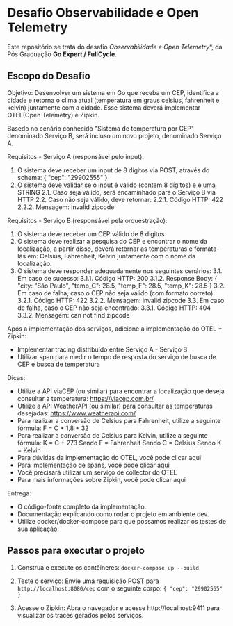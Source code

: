# Desafio Observabilidade e Open Telemetry

Este repositório se trata do desafio *Observabilidade e Open Telemetry**, da Pós Graduação **Go Expert / FullCycle**.

## Escopo do Desafio

Objetivo: Desenvolver um sistema em Go que receba um CEP, identifica a cidade e retorna o clima atual (temperatura em graus celsius, fahrenheit e kelvin) juntamente com a cidade. Esse sistema deverá implementar OTEL(Open Telemetry) e Zipkin.

Basedo no cenário conhecido "Sistema de temperatura por CEP" denominado Serviço B, será incluso um novo projeto, denominado Serviço A.

 

Requisitos - Serviço A (responsável pelo input):

1. O sistema deve receber um input de 8 dígitos via POST, através do schema:  { "cep": "29902555" }
2. O sistema deve validar se o input é valido (contem 8 dígitos) e é uma STRING
2.1. Caso seja válido, será encaminhado para o Serviço B via HTTP
2.2. Caso não seja válido, deve retornar:
2.2.1. Código HTTP: 422
2.2.2. Mensagem: invalid zipcode

Requisitos - Serviço B (responsável pela orquestração):

1. O sistema deve receber um CEP válido de 8 digitos
2. O sistema deve realizar a pesquisa do CEP e encontrar o nome da localização, a partir disso, deverá retornar as temperaturas e formata-lás em: Celsius, Fahrenheit, Kelvin juntamente com o nome da localização.
3. O sistema deve responder adequadamente nos seguintes cenários:
3.1. Em caso de sucesso:
3.1.1. Código HTTP: 200
3.1.2. Response Body: { "city: "São Paulo", "temp_C": 28.5, "temp_F": 28.5, "temp_K": 28.5 }
3.2. Em caso de falha, caso o CEP não seja válido (com formato correto):
3.2.1. Código HTTP: 422
3.2.2. Mensagem: invalid zipcode
​​​3.3. Em caso de falha, caso o CEP não seja encontrado:
3.3.1. Código HTTP: 404
3.3.2. Mensagem: can not find zipcode

Após a implementação dos serviços, adicione a implementação do OTEL + Zipkin:

- Implementar tracing distribuído entre Serviço A - Serviço B
- Utilizar span para medir o tempo de resposta do serviço de busca de CEP e busca de temperatura

Dicas:

- Utilize a API viaCEP (ou similar) para encontrar a localização que deseja consultar a temperatura: https://viacep.com.br/
- Utilize a API WeatherAPI (ou similar) para consultar as temperaturas desejadas: https://www.weatherapi.com/
- Para realizar a conversão de Celsius para Fahrenheit, utilize a seguinte fórmula: F = C * 1,8 + 32
- Para realizar a conversão de Celsius para Kelvin, utilize a seguinte fórmula: K = C + 273
Sendo F = Fahrenheit
Sendo C = Celsius
Sendo K = Kelvin
- Para dúvidas da implementação do OTEL, você pode clicar aqui
- Para implementação de spans, você pode clicar aqui
- Você precisará utilizar um serviço de collector do OTEL
- Para mais informações sobre Zipkin, você pode clicar aqui

Entrega:

- O código-fonte completo da implementação.
- Documentação explicando como rodar o projeto em ambiente dev.
- Utilize docker/docker-compose para que possamos realizar os testes de sua aplicação.

## Passos para executar o projeto

1. Construa e execute os contêineres:
`docker-compose up --build`

2. Teste o serviço:
Envie uma requisição POST para `http://localhost:8080/cep` com o seguinte corpo:
`{ "cep": "29902555" }`

3. Acesse o Zipkin:
Abra o navegador e acesse http://localhost:9411 para visualizar os traces gerados pelos serviços.
